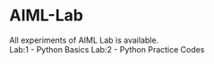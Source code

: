 ﻿# AIML-Lab
All experiments of AIML Lab is available.  
Lab:1 - Python Basics
Lab:2 - Python Practice Codes
